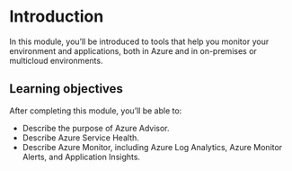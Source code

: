 # Introduction

In this module, you’ll be introduced to tools that help you monitor your environment and applications, both in Azure and in on-premises or multicloud environments.

## Learning objectives

After completing this module, you’ll be able to:

- Describe the purpose of Azure Advisor.
- Describe Azure Service Health.
- Describe Azure Monitor, including Azure Log Analytics, Azure Monitor Alerts, and Application Insights.